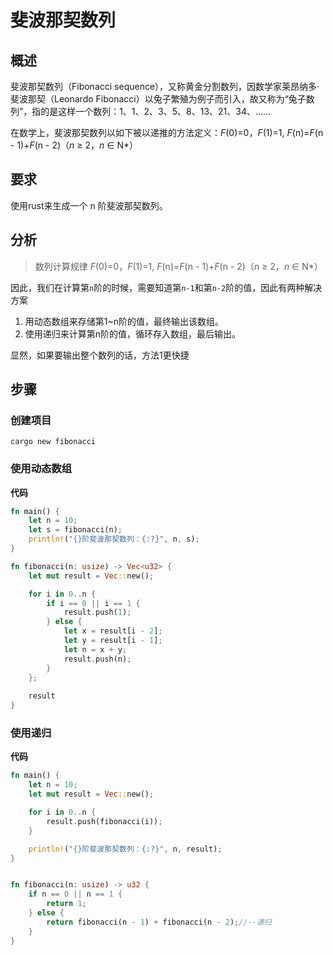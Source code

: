# 斐波那契数列

## 概述

斐波那契数列（Fibonacci sequence），又称黄金分割数列，因数学家莱昂纳多·斐波那契（Leonardo Fibonacci）以兔子繁殖为例子而引入，故又称为“兔子数列”，指的是这样一个数列：1、1、2、3、5、8、13、21、34、……

在数学上，斐波那契数列以如下被以递推的方法定义：*F*(0)=0，*F*(1)=1, *F*(n)=*F*(n - 1)+*F*(n - 2)（*n* ≥ 2，*n* ∈ N*）

## 要求

使用rust来生成一个 n 阶斐波那契数列。

## 分析

> 数列计算规律 *F*(0)=0，*F*(1)=1, *F*(n)=*F*(n - 1)+*F*(n - 2)（*n* ≥ 2，*n* ∈ N*）

因此，我们在计算第`n`阶的时候，需要知道第`n-1`和第`n-2`阶的值，因此有两种解决方案

1. 用动态数组来存储第1~n阶的值，最终输出该数组。
2. 使用递归来计算第n阶的值，循环存入数组，最后输出。

显然，如果要输出整个数列的话，方法1更快捷

## 步骤

### 创建项目

```shell
cargo new fibonacci
```

### 使用动态数组

**代码**

```rust
fn main() {
    let n = 10;
    let s = fibonacci(n);
    println!("{}阶斐波那契数列：{:?}", n, s);
}

fn fibonacci(n: usize) -> Vec<u32> {
    let mut result = Vec::new();

    for i in 0..n {
        if i == 0 || i == 1 {
            result.push(1);
        } else {
            let x = result[i - 2];
            let y = result[i - 1];
            let n = x + y;
            result.push(n);
        }
    };
    
    result
}
```

### 使用递归

**代码**

```rust
fn main() {
    let n = 10;
    let mut result = Vec::new();

    for i in 0..n {
        result.push(fibonacci(i));
    }

    println!("{}阶斐波那契数列：{:?}", n, result);
}


fn fibonacci(n: usize) -> u32 {
    if n == 0 || n == 1 {
        return 1;
    } else {
        return fibonacci(n - 1) + fibonacci(n - 2);//--递归
    }
}
```

